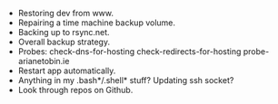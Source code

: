*   Restoring dev from www.
*   Repairing a time machine backup volume.
*   Backing up to rsync.net.
*   Overall backup strategy.
*   Probes: check-dns-for-hosting check-redirects-for-hosting
    probe-arianetobin.ie 
*   Restart app automatically.
*   Anything in my .bash*/.shell* stuff?  Updating ssh socket?
*   Look through repos on Github.
